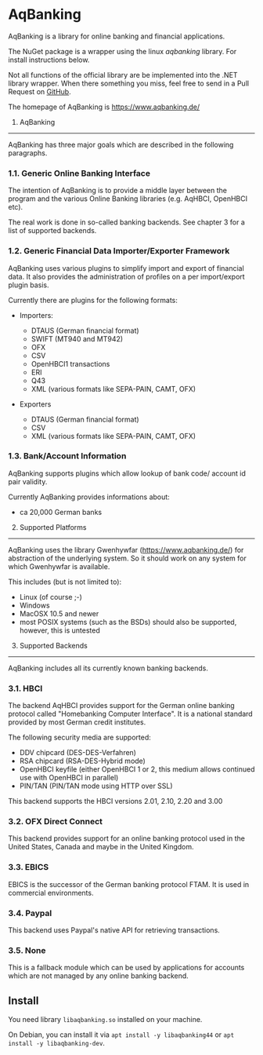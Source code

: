 AqBanking
=========

AqBanking is a library for online banking and financial
applications. 

The NuGet package is a wrapper using the linux _aqbanking_ library. For install instructions below.

Not all functions of the official library are be implemented into the .NET library wrapper. When there
something you miss, feel free to send in a Pull Request on [GitHub](https://github.com/leo-schick/AqBankingNet).

The homepage of AqBanking is https://www.aqbanking.de/

1. AqBanking
------------

AqBanking has three major goals which are described in the following paragraphs.

### 1.1. Generic Online Banking Interface

The intention of AqBanking is to provide a middle layer between the program
and the various Online Banking libraries (e.g. AqHBCI, OpenHBCI etc).

The real work is done in so-called banking backends. See chapter 3 for a
list of supported backends.

### 1.2. Generic Financial Data Importer/Exporter Framework

AqBanking uses various plugins to simplify import and export of financial
data. It also provides the administration of profiles on a per import/export
plugin basis.

Currently there are plugins for the following formats:

- Importers:
   - DTAUS (German financial format)
   - SWIFT (MT940 and MT942)
   - OFX
   - CSV
   - OpenHBCI1 transactions
   - ERI
   - Q43
   - XML (various formats like SEPA-PAIN, CAMT, OFX)

- Exporters
   - DTAUS (German financial format)
   - CSV
   - XML (various formats like SEPA-PAIN, CAMT, OFX)

### 1.3. Bank/Account Information

AqBanking supports plugins which allow lookup of
bank code/ account id pair validity.

Currently AqBanking provides informations about:
- ca 20,000 German banks

2. Supported Platforms
----------------------

AqBanking uses the library Gwenhywfar (https://www.aqbanking.de/) for
abstraction of the underlying system. So it should work on any system for
which Gwenhywfar is available.

This includes (but is not limited to):
- Linux (of course ;-)
- Windows
- MacOSX 10.5 and newer
- most POSIX systems (such as the BSDs) should also be supported,
  however, this is untested

3. Supported Backends
---------------------

AqBanking includes all its currently known banking backends.


### 3.1. HBCI

The backend AqHBCI provides support for the German online banking protocol
called "Homebanking Computer Interface". It is a national standard provided
by most German credit institutes.

The following security media are supported:
- DDV chipcard (DES-DES-Verfahren)
- RSA chipcard (RSA-DES-Hybrid mode)
- OpenHBCI keyfile (either OpenHBCI 1 or 2, this medium allows continued use
  with OpenHBCI in parallel)
- PIN/TAN (PIN/TAN mode using HTTP over SSL)

This backend supports the HBCI versions 2.01, 2.10, 2.20 and 3.00


### 3.2. OFX Direct Connect

This backend provides support for an online banking protocol used in the
United States, Canada and maybe in the United Kingdom.


### 3.3. EBICS

EBICS is the successor of the German banking protocol FTAM. It is used in commercial
environments.


### 3.4. Paypal

This backend uses Paypal's native API for retrieving transactions.


### 3.5. None

This is a fallback module which can be used by applications for accounts which
are not managed by any online banking backend.


Install
-------

You need library `libaqbanking.so` installed on your machine.

On Debian, you can install it via `apt install -y libaqbanking44` or `apt install -y libaqbanking-dev`.
